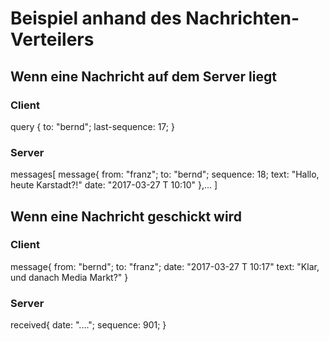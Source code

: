 # Beispiel anhand des Nachrichten-Verteilers

## Wenn eine Nachricht auf dem Server liegt 
### Client
query { 
  to: "bernd"; 
  last-sequence: 17;
}
### Server
messages[
  message{
    from: "franz";
    to: "bernd";
    sequence: 18;
    text: "Hallo, heute Karstadt?!"
    date: "2017-03-27 T 10:10"
  },...
]

## Wenn eine Nachricht geschickt wird
### Client
message{
  from: "bernd";
  to: "franz";
  date: "2017-03-27 T 10:17"
  text: "Klar, und danach Media Markt?"
}
### Server
received{
  date: "....";
  sequence: 901;
}
